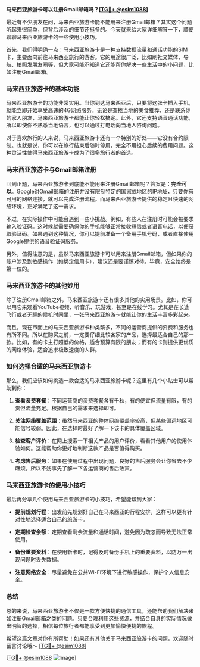 **马来西亚旅游卡可以注册Gmail邮箱吗？[[TG💪+ @esim1088](https://t.me/s/esim1088)]**

最近有不少朋友在问，马来西亚旅游卡能不能用来注册Gmail邮箱？其实这个问题听起来很简单，但背后涉及的细节还挺多的。今天就来给大家详细解答一下，顺便聊聊马来西亚旅游卡的一些使用小技巧。

首先，我们得明确一点：马来西亚旅游卡是一种支持数据流量和通话功能的SIM卡，主要面向前往马来西亚旅行的游客。它的用途很广泛，比如刷社交媒体、导航、拍照发朋友圈等，但大家可能不知道它还能帮你解决一些生活中的小问题，比如注册Gmail邮箱。

### **马来西亚旅游卡的基本功能**

马来西亚旅游卡的功能非常实用。当你到达马来西亚后，只要将这张卡插入手机，就能立即开始享受高速的4G网络服务。无论是查找当地的美食推荐，还是联系你的家人朋友，马来西亚旅游卡都能让你轻松搞定。此外，它还支持语音通话功能，所以即使你不熟悉当地语言，也可以通过打电话向当地人咨询问题。

对于喜欢旅行的人来说，马来西亚旅游卡还有一个特别的好处——它没有合约限制。也就是说，你可以在旅行结束后随时停用，完全不用担心后续的费用问题。这种灵活性使得马来西亚旅游卡成为了很多旅行者的首选。

### **马来西亚旅游卡与Gmail邮箱注册**

回到正题，马来西亚旅游卡到底能不能用来注册Gmail邮箱呢？答案是：**完全可以**。Google对Gmail邮箱的注册并没有限制特定的国家或地区的IP地址，只要你有可用的网络连接，就可以完成注册流程。而马来西亚旅游卡提供的稳定且快速的网络环境，正好满足了这一需求。

不过，在实际操作中可能会遇到一些小挑战。例如，有些人在注册时可能会被要求输入验证码。这时候就需要确保你的手机能够正常接收短信或者语音电话，以便获取验证码。如果遇到这种情况，你可以提前准备一个备用手机号码，或者直接使用Google提供的语音验证码服务。

另外，值得注意的是，虽然马来西亚旅游卡可以用来注册Gmail邮箱，但如果你的账户涉及到敏感操作（如绑定信用卡），建议还是要谨慎对待。毕竟，安全始终是第一位的。

### **马来西亚旅游卡的其他妙用**

除了注册Gmail邮箱之外，马来西亚旅游卡还有很多其他的实用场景。比如，你可以用它来观看YouTube视频、听音乐、玩游戏，甚至是在线学习。尤其是在长途飞行或者无聊的候机时间里，一张马来西亚旅游卡就能让你的生活丰富多彩起来。

而且，现在市面上的马来西亚旅游卡种类繁多，不同的运营商提供的资费和服务也有所不同。所以在购买之前，一定要仔细比较各家的产品，选择最适合自己的那一款。比如，有的卡主打超低的价格，适合预算有限的朋友；而有的卡则提供更优质的网络体验，适合追求极致速度的人群。

### **如何选择合适的马来西亚旅游卡**

那么，我们应该如何挑选一款合适的马来西亚旅游卡呢？这里有几个小贴士可以帮助到你：

1. **查看资费套餐**：不同运营商的资费套餐各有千秋，有的便宜但流量有限，有的贵但流量充足。根据自己的需求来选择即可。
   
2. **关注网络覆盖范围**：虽然马来西亚的整体网络覆盖率较高，但某些偏远地区可能信号较弱。因此，在选择时最好了解一下该卡的具体覆盖区域。

3. **检查客户评价**：在网上搜索一下相关产品的用户评价，看看其他用户的使用体验如何。这能帮助你更好地判断这款产品是否值得购买。

4. **考虑售后服务**：如果在使用过程中出现问题，良好的售后服务会让你省去不少麻烦。所以不妨事先了解一下各运营商的售后政策。

### **马来西亚旅游卡的使用小技巧**

最后再分享几个使用马来西亚旅游卡的小技巧，希望能帮到大家：

- **提前规划行程**：出发前先规划好自己在马来西亚的行程安排，这样可以更有针对性地选择适合自己的旅游卡。
  
- **定期检查余额**：定期查看剩余流量和通话时间，避免因为疏忽而导致无法正常使用。

- **备份重要资料**：在使用新卡时，记得及时备份手机上的重要资料，以防万一出现问题时丢失数据。

- **注意网络安全**：尽量避免在公共Wi-Fi环境下进行敏感操作，保护个人信息安全。

### **总结**

总的来说，马来西亚旅游卡不仅是一款方便快捷的通信工具，还能帮助我们解决诸如注册Gmail邮箱之类的问题。只要合理利用这些资源，并结合自身的实际情况做出明智的选择，相信每位旅行者都能享受到更加愉快便捷的旅程。

希望这篇文章对你有所帮助！如果还有其他关于马来西亚旅游卡的问题，欢迎随时留言讨论哦～ [[TG💪+ @esim1088](https://t.me/s/esim1088)] 

[[TG💪+ @esim1088](https://t.me/s/esim1088) ![Image](https://i.postimg.cc/4NQfJmqS/Snipaste-2025-05-13-00-14-12.png)]